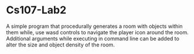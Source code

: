 # Cs107-Lab2
A simple program that procedurally generates a room with objects within them while, use wasd controls to navigate the player icon around
the room. Additional arguments while executing in command line can be added to alter the size and object density of the room.
